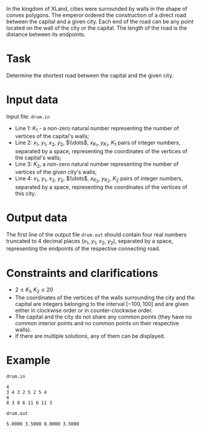 In the kingdom of XLand, cities were surrounded by walls in the shape of convex polygons. The emperor ordered the construction of a direct road between the capital and a given city. Each end of the road can be any point located on the wall of the city or the capital. The length of the road is the distance between its endpoints.

# Task

Determine the shortest road between the capital and the given city.

# Input data

Input file: `drum.in`

* Line 1: $K_1$ - a non-zero natural number representing the number of vertices of the capital's walls;
* Line 2: $x_1$, $y_1$, $x_2$, $y_2$, $\\dots$, $x_{K_1}$, $y_{K_1}$, $K_1$ pairs of integer numbers, separated by a space, representing the coordinates of the vertices of the capital's walls;
* Line 3: $K_2$, a non-zero natural number representing the number of vertices of the given city's walls;
* Line 4: $x_1$, $y_1$, $x_2$, $y_2$, $\\dots$, $x_{K_2}$, $y_{K_2}$, $K_2$ pairs of integer numbers, separated by a space, representing the coordinates of the vertices of this city.

# Output data

The first line of the output file `drum.out` should contain four real numbers truncated to $4$ decimal places ($x_1$, $y_1$, $x_2$, $y_2$), separated by a space, representing the endpoints of the respective connecting road.

# Constraints and clarifications

* $2 \leq K_1, K_2 \leq 20$
* The coordinates of the vertices of the walls surrounding the city and the capital are integers belonging to the interval $[-100, 100]$ and are given either in clockwise order or in counter-clockwise order.
* The capital and the city do not share any common points (they have no common interior points and no common points on their respective walls).
* If there are multiple solutions, any of them can be displayed.

# Example

`drum.in`
```
4
3 4 3 2 5 2 5 4
4
8 3 8 6 11 6 11 3
```

`drum.out`
```
5.0000 3.5000 8.0000 3.5000
```